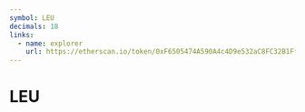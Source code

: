 ```yaml
---
symbol: LEU
decimals: 18
links:
  - name: explorer
    url: https://etherscan.io/token/0xF6505474A590A4c4D9e532aC8FC32B1FfEA481fa
---
```


# LEU
